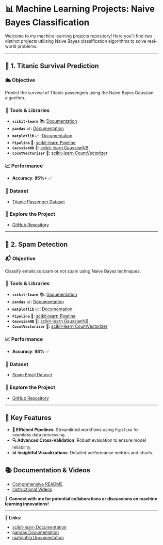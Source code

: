 # 📊 **Machine Learning Projects: Naive Bayes Classification**

Welcome to my machine learning projects repository! Here you'll find two distinct projects utilizing Naive Bayes classification algorithms to solve real-world problems.

---

## 🌟 **1. Titanic Survival Prediction**

### 🛳️ **Objective**
Predict the survival of Titanic passengers using the Naive Bayes Gaussian algorithm.

### 🔧 **Tools & Libraries**
- **`scikit-learn`** 📚: [Documentation](https://scikit-learn.org/stable/)
- **`pandas`** 📊: [Documentation](https://pandas.pydata.org/)
- **`matplotlib`** 📈: [Documentation](https://matplotlib.org/)
- **`Pipeline`** 🔄: [scikit-learn Pipeline](https://scikit-learn.org/stable/modules/generated/sklearn.pipeline.Pipeline.html)
- **`GaussianNB`** 🔬: [scikit-learn GaussianNB](https://scikit-learn.org/stable/modules/generated/sklearn.naive_bayes.GaussianNB.html)
- **`CountVectorizer`** 🧮: [scikit-learn CountVectorizer](https://scikit-learn.org/stable/modules/generated/sklearn.feature_extraction.text.CountVectorizer.html)

### 📈 **Performance**
- **Accuracy**: **85%+** ✅

### 📂 **Dataset**
- [Titanic Passenger Dataset](https://www.kaggle.com/c/titanic/data)

### 🔗 **Explore the Project**
- [GitHub Repository](#)

---

## 📧 **2. Spam Detection**

### 📬 **Objective**
Classify emails as spam or not spam using Naive Bayes techniques.

### 🔧 **Tools & Libraries**
- **`scikit-learn`** 📚: [Documentation](https://scikit-learn.org/stable/)
- **`pandas`** 📊: [Documentation](https://pandas.pydata.org/)
- **`matplotlib`** 📈: [Documentation](https://matplotlib.org/)
- **`Pipeline`** 🔄: [scikit-learn Pipeline](https://scikit-learn.org/stable/modules/generated/sklearn.pipeline.Pipeline.html)
- **`GaussianNB`** 🔬: [scikit-learn GaussianNB](https://scikit-learn.org/stable/modules/generated/sklearn.naive_bayes.GaussianNB.html)
- **`CountVectorizer`** 🧮: [scikit-learn CountVectorizer](https://scikit-learn.org/stable/modules/generated/sklearn.feature_extraction.text.CountVectorizer.html)

### 📈 **Performance**
- **Accuracy**: **98%** ✅

### 📂 **Dataset**
- [Spam Email Dataset](https://www.kaggle.com/uciml/sms-spam-collection-dataset)

### 🔗 **Explore the Project**
- [GitHub Repository](#)

---

## **🔑 Key Features**

- **🔧 Efficient Pipelines**: Streamlined workflows using `Pipeline` for seamless data processing.
- **🔍 Advanced Cross-Validation**: Robust evaluation to ensure model reliability.
- **📊 Insightful Visualizations**: Detailed performance metrics and charts.

## 📚 **Documentation & Videos**
- [Comprehensive README](#)
- [Instructional Videos](#)

💼 **Connect with me for potential collaborations or discussions on machine learning innovations!**

---

**🔗 Links:**
- [scikit-learn Documentation](https://scikit-learn.org/stable/)
- [pandas Documentation](https://pandas.pydata.org/)
- [matplotlib Documentation](https://matplotlib.org/)


